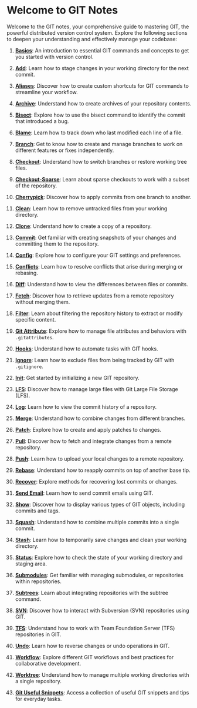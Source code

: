# Welcome to GIT Notes

Welcome to the GIT notes, your comprehensive guide to mastering GIT, the powerful distributed version control system. Explore the following sections to deepen your understanding and effectively manage your codebase:

1. **[Basics](basic_commands.md)**: An introduction to essential GIT commands and concepts to get you started with version control.

2. **[Add](add.md)**: Learn how to stage changes in your working directory for the next commit.

3. **[Aliases](alias.md)**: Discover how to create custom shortcuts for GIT commands to streamline your workflow.

4. **[Archive](archive.md)**: Understand how to create archives of your repository contents.

5. **[Bisect](bisect.md)**: Explore how to use the bisect command to identify the commit that introduced a bug.

6. **[Blame](blame.md)**: Learn how to track down who last modified each line of a file.

7. **[Branch](branch.md)**: Get to know how to create and manage branches to work on different features or fixes independently.

8. **[Checkout](checkout.md)**: Understand how to switch branches or restore working tree files.

9. **[Checkout-Sparse](checkout_sparse.md)**: Learn about sparse checkouts to work with a subset of the repository.

10. **[Cherrypick](cherrypick.md)**: Discover how to apply commits from one branch to another.

11. **[Clean](clean.md)**: Learn how to remove untracked files from your working directory.

12. **[Clone](clone.md)**: Understand how to create a copy of a repository.

13. **[Commit](commit.md)**: Get familiar with creating snapshots of your changes and committing them to the repository.

14. **[Config](configuration.md)**: Explore how to configure your GIT settings and preferences.

15. **[Conflicts](conflicts.md)**: Learn how to resolve conflicts that arise during merging or rebasing.

16. **[Diff](diff.md)**: Understand how to view the differences between files or commits.

17. **[Fetch](fetch.md)**: Discover how to retrieve updates from a remote repository without merging them.

18. **[Filter](filter.md)**: Learn about filtering the repository history to extract or modify specific content.

19. **[Git Attribute](gitattribute.md)**: Explore how to manage file attributes and behaviors with `.gitattributes`.

20. **[Hooks](hooks.md)**: Understand how to automate tasks with GIT hooks.

21. **[Ignore](ignore.md)**: Learn how to exclude files from being tracked by GIT with `.gitignore`.

22. **[Init](init.md)**: Get started by initializing a new GIT repository.

23. **[LFS](lfs.md)**: Discover how to manage large files with Git Large File Storage (LFS).

24. **[Log](log.md)**: Learn how to view the commit history of a repository.

25. **[Merge](merge.md)**: Understand how to combine changes from different branches.

26. **[Patch](patch.md)**: Explore how to create and apply patches to changes.

27. **[Pull](pull.md)**: Discover how to fetch and integrate changes from a remote repository.

28. **[Push](push.md)**: Learn how to upload your local changes to a remote repository.

29. **[Rebase](rebase.md)**: Understand how to reapply commits on top of another base tip.

30. **[Recover](recover.md)**: Explore methods for recovering lost commits or changes.

31. **[Send Email](send_email.md)**: Learn how to send commit emails using GIT.

32. **[Show](show.md)**: Discover how to display various types of GIT objects, including commits and tags.

33. **[Squash](squash.md)**: Understand how to combine multiple commits into a single commit.

34. **[Stash](stash.md)**: Learn how to temporarily save changes and clean your working directory.

35. **[Status](status.md)**: Explore how to check the state of your working directory and staging area.

36. **[Submodules](submodule.md)**: Get familiar with managing submodules, or repositories within repositories.

37. **[Subtrees](subtrees.md)**: Learn about integrating repositories with the subtree command.

38. **[SVN](svn.md)**: Discover how to interact with Subversion (SVN) repositories using GIT.

39. **[TFS](tfs.md)**: Understand how to work with Team Foundation Server (TFS) repositories in GIT.

40. **[Undo](undo.md)**: Learn how to reverse changes or undo operations in GIT.

41. **[Workflow](workflow.md)**: Explore different GIT workflows and best practices for collaborative development.

42. **[Worktree](worktree.md)**: Understand how to manage multiple working directories with a single repository.

43. **[Git Useful Snippets](git_snippets.md)**: Access a collection of useful GIT snippets and tips for everyday tasks.
